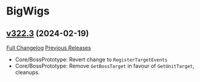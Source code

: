 # BigWigs

## [v322.3](https://github.com/BigWigsMods/BigWigs/tree/v322.3) (2024-02-19)
[Full Changelog](https://github.com/BigWigsMods/BigWigs/compare/v322.2...v322.3) [Previous Releases](https://github.com/BigWigsMods/BigWigs/releases)

- Core/BossPrototype: Revert change to `RegisterTargetEvents`  
- Core/BossPrototype: Remove `GetBossTarget` in favour of `GetUnitTarget`, cleanups.  
